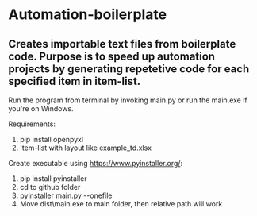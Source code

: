 # Automation-boilerplate
## Creates importable text files from boilerplate code. Purpose is to speed up automation projects by generating repetetive code for each specified item in item-list.

Run the program from terminal by invoking main.py or run the main.exe if you're on Windows.

Requirements:
1. pip install openpyxl
2. Item-list with layout like example_td.xlsx

Create executable using https://www.pyinstaller.org/:
1. pip install pyinstaller
2. cd to github folder
3. pyinstaller main.py --onefile
4. Move dist\main.exe to main folder, then relative path will work